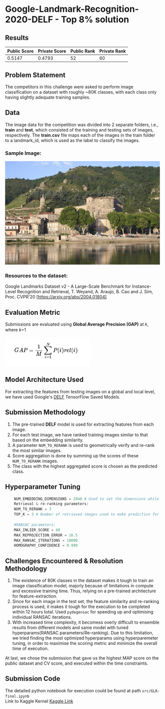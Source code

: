 # Google-Landmark-Recognition-2020-DELF - Top 8% solution

## Results
| Public Score | Private Score | Public Rank | Private Rank |
|----------|----------|----------|----------|
| 0.5147 | 0.4793 | 52  | 60

## Problem Statement  
The competitors in this challenge were asked to perform image classification on a dataset with roughly ~80K classes, with each class only having slightly adequate training samples.

## Data
The image data for the competition was divided into 2 separate folders, i.e., **train** and **test**, which consisted of the training and testing sets of images, respectively. The **train.csv** file maps each of the images in the train folder to a landmark_id, which is used as the label to classify the images.

### Sample Image:

![Sample Image](https://github.com/namantuli18/Google-Landmark-Recognition-2020-DELF-/blob/main/imgs/400012846155e2fa.jpg)

### Resources to the dataset:  
 Google Landmarks Dataset v2 - A Large-Scale Benchmark for Instance-Level Recognition and Retrieval, T. Weyand, A. Araujo, B. Cao and J. Sim, Proc. CVPR'20 [https://arxiv.org/abs/2004.01804]

## Evaluation Metric  
Submissions are evaluated using **Global Average Precision (GAP)** at 𝑘, where 𝑘=1

![Evaluation Metric](https://github.com/namantuli18/Google-Landmark-Recognition-2020-DELF-/blob/main/imgs/eval-metric.png)

## Model Architecture Used  
For extracting the features from testing images on a global and local level, we have used Google's [DELF](https://github.com/tensorflow/models/blob/master/research/delf/README.md) TensorFlow Saved Models.

## Submission Methodology  
1. The pre-trained **DELF** model is used for extracting features from each image.
2. For each test image, we have ranked training images similar to that based on the embedding similarity.
3. A parameter `NUM_TO_RERANK` is used to geometrically verify and re-rank the most similar images.
4. Score aggregation is done by summing up the scores of these `NUM_TO_RERANK` images.
5. The class with the highest aggregated score is chosen as the predicted class.

## Hyperparameter Tuning  
```python
    NUM_EMBEDDING_DIMENSIONS = 2048 # Used to set the dimensions while feature extraction
    Retrieval & re-ranking parameters:
    NUM_TO_RERANK = 3
    TOP_K = 3 # Number of retrieved images used to make prediction for a test image.
    
    #RANSAC parameters:
    MAX_INLIER_SCORE = 60
    MAX_REPROJECTION_ERROR = 16.5
    MAX_RANSAC_ITERATIONS = 10000
    HOMOGRAPHY_CONFIDENCE = 0.999
```

## Challenges Encountered & Resolution Methodology
1. The existence of 80K classes in the dataset makes it tough to train an image classification model, majorly because of limitations in compute and excessive training time. Thus, relying on a pre-trained architecture for feature-extraction.
2. Since for each image in the test set, the feature similarity and re-ranking process is used, it makes it tough for the execution to be completed within 12 hours total. Used `pydegensac` for speeding up and optimising individual RANSAC iterations.
3. With increased time complexity, it becomess overly difficult to ensemble results from different models and same model with tuned hyperparams(RANSAC parameters/Re-ranking). Due to this limitation, we tried finding the most optimized hyperparams using hyperparemeter tuning, in order to maximise the scoring metric and minimize the overall time of execution.

At last, we chose the submission that gave us the highest MAP score on the public dataset and CV score, and executed within the time constraints. 

## Submission Code
The detailed python notebook for execution could be found at path `src/GLR-final.ipynb`  
Link to Kaggle Kernel [Kaggle Link](https://www.kaggle.com/code/namantuli/delf-google-lankdmark-submission/notebook)
